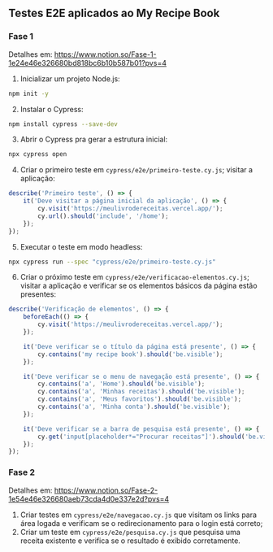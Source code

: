 ## Testes E2E aplicados ao My Recipe Book

### Fase 1

Detalhes em: https://www.notion.so/Fase-1-1e24e46e326680bd818bc6b10b587b01?pvs=4

1. Inicializar um projeto Node.js:

```bash
npm init -y
```

2. Instalar o Cypress:

```bash
npm install cypress --save-dev
```

3. Abrir o Cypress pra gerar a estrutura inicial:

```bash
npx cypress open
```

4. Criar o primeiro teste em `cypress/e2e/primeiro-teste.cy.js`; visitar a aplicação:

```javascript
describe('Primeiro teste', () => {
    it('Deve visitar a página inicial da aplicação', () => {
        cy.visit('https://meulivrodereceitas.vercel.app/');
        cy.url().should('include', '/home');
    });
});
```

5. Executar o teste em modo headless:

```bash
npx cypress run --spec "cypress/e2e/primeiro-teste.cy.js"

```

6. Criar o próximo teste em `cypress/e2e/verificacao-elementos.cy.js`; visitar a aplicação e verificar se os elementos básicos da página estão presentes:

```javascript
describe('Verificação de elementos', () => {
    beforeEach(() => {
        cy.visit('https://meulivrodereceitas.vercel.app/');
    });

    it('Deve verificar se o título da página está presente', () => {
        cy.contains('my recipe book').should('be.visible');
    });

    it('Deve verificar se o menu de navegação está presente', () => {
        cy.contains('a', 'Home').should('be.visible');
        cy.contains('a', 'Minhas receitas').should('be.visible');
        cy.contains('a', 'Meus favoritos').should('be.visible');
        cy.contains('a', 'Minha conta').should('be.visible');
    });

    it('Deve verificar se a barra de pesquisa está presente', () => {
        cy.get('input[placeholder*="Procurar receitas"]').should('be.visible');
    });
});
```

### Fase 2

Detalhes em: https://www.notion.so/Fase-2-1e54e46e326680aeb73cda4d0e337e2d?pvs=4

1. Criar testes em `cypress/e2e/navegacao.cy.js` que visitam os links para área logada e verificam se o redirecionamento para o login está correto;
2. Criar um teste em `cypress/e2e/pesquisa.cy.js` que pesquisa uma receita existente e verifica se o resultado é exibido corretamente.
